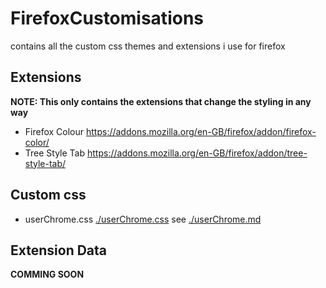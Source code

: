 # FirefoxCustomisations
contains all the custom css themes and extensions i use for firefox

## Extensions
**NOTE: This only contains the extensions that change the styling in any way**
- Firefox Colour https://addons.mozilla.org/en-GB/firefox/addon/firefox-color/
- Tree Style Tab https://addons.mozilla.org/en-GB/firefox/addon/tree-style-tab/

## Custom css
- userChrome.css [./userChrome.css](./userChrome.css) see [./userChrome.md](./userChrome.md)

## Extension Data
**COMMING SOON**
